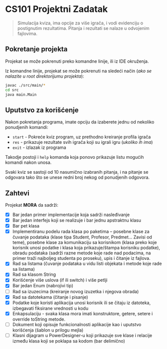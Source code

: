 # CS101 Projektni Zadatak

> Simulacija kviza, ima opcije za više igrača, i vodi evidenciju o postignutim rezultatima. 
> Pitanja i rezultati se nalaze u odvojenim fajlovima.

## Pokretanje projekta

Projekat se može pokrenuti preko komandne linije, ili iz IDE okruženja.

Iz komandne linije, projekat se može pokrenuti na sledeći način (_ako se nalazite u root direktorijumu projekta_):

```sh
javac ./src/main/*
cd src
java main.Main
```

## Uputstvo za korišćenje

Nakon pokretanja programa, imate opciju da izaberete jednu od nekoliko ponudjenih komandi:

- `start` - Pokreće kviz program, uz prethodno kreiranje profila igrača
- `res` - prikazuje rezultate svih igrača koji su igrali igru (_ukoliko ih ima_)
- `exit` - izlazak iz programa

Takodje postoji i `help` komanda koja ponovo prikazuje listu mogućih komandi nakon unosa.

Svaki kviz se sastoji od 10 nasumično izabranih pitanja, i na pitanje se odgovara tako što se unese redni broj nekog od ponudjenih odgovora.

## Zahtevi

Projekat **MORA** da sadrži:
 - [x] Bar jedan primer implementacije koja sadrži nasleđivanje
 - [x] Bar jedan interfejs koji se realizuje i bar jednu apstraktnu klasu
 - [x] Bar pet klasa
 - [x] Implementiranu podelu rada klasa po paketima – posebne klase za čuvanje podataka
(klase tipa Student, Profesor, Predmet... Zavisi od teme), posebne klase za komunikaciju sa korisnikom (klasa preko koje korisnik unosi podatke i klasa koja prikazuje/štampa korisniku podatke), obradu podataka (sadrži razne metode koje rade nad podacima, na primer traži najboljeg studenta po proseku), upis i čitanje iz fajlova.
 - [x] Rad sa listama (čuvanje podataka u vidu listi objekata i metode koje rade sa listama)
 - [x] Rad sa klasom String
 - [x] Korišćenje više uslova (if ili switch) i više petlji
 - [x] Bar jedan Enum (nabrojivi tip)
 - [ ] Rad sa izuzecima (kreiranje novog izuzetka i njegova obrada)
 - [x] Rad sa datotekama (čitanje i pisanje)
 - [x] Podatke koje koristi aplikacija unosi korisnik ili se čitaju iz datoteka, izbegavati fiksirane vrednosti u kodu
 - [x] Enkapsulaciju - svaka klasa mora imati konstruktore, getere, setere i override toString metode.
 - [ ] Dokument koji opisuje funkcionalnosti aplikacije kao i uputstvo korišćenja (šablon u prilogu mejla)
 - [ ] Klasni dijagram u PowerDesigner-u koji prikazuje sve klase i relacije između klasa koji se poklapa sa kodom (bar delimično)